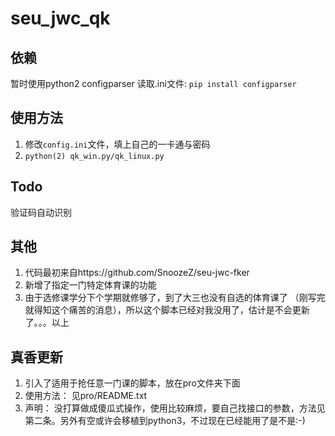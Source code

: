 # seu_jwc_qk

## 依赖
暂时使用python2
configparser 读取.ini文件:
`pip install configparser`

## 使用方法
1. 修改`config.ini`文件，填上自己的一卡通与密码
2. `python(2) qk_win.py/qk_linux.py` 

## Todo
验证码自动识别

## 其他
1. 代码最初来自https://github.com/SnoozeZ/seu-jwc-fker
2. 新增了指定一门特定体育课的功能
3. 由于选修课学分下个学期就修够了，到了大三也没有自选的体育课了
（刚写完就得知这个痛苦的消息），所以这个脚本已经对我没用了，估计是不会更新了。。。以上

## 真香更新
1. 引入了适用于抢任意一门课的脚本，放在pro文件夹下面
2. 使用方法： 见pro/README.txt
3. 声明： 没打算做成傻瓜式操作，使用比较麻烦，要自己找接口的参数，方法见第二条。另外有空或许会移植到python3，不过现在已经能用了是不是:-)